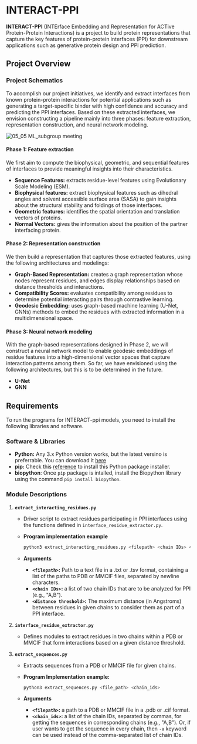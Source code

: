 # INTERACT-PPI

**INTERACT-PPI** (INTErface Embedding and Representation for ACTive Protein-Protein Interactions) is a project to build protein representations that capture the key features of protein-protein interfaces (PPI) for downstream applications such as generative protein design and PPI prediction.

## Project Overview


### Project Schematics
To accomplish our project initiatives, we identify and extract interfaces from known protein-protein interactions for potential applications such as generating a target-specific binder with high confidence and accuracy and predicting the PPI interfaces. Based on these extracted interfaces, we envision constructing a pipeline mainly into three phases: feature extraction, representation construction, and neural network modeling.

![05_05 ML_subgroup meeting](https://github.com/haiyuan-yu-lab/interact-ppi/assets/35699839/1542712d-45bf-4a01-8b4d-67e53f1bef06)

#### Phase 1: Feature extraction
We first aim to compute the biophysical, geometric, and sequential features of interfaces to provide meaningful insights into their characteristics.

- **Sequence Features:** extracts residue-level features using Evolutionary Scale Modeling (ESM).
- **Biophysical features:** extract biophysical features such as dihedral angles and solvent accessible surface area (SASA) to gain insights about the structural stability and foldings of those interfaces.
- **Geometric features:** identifies the spatial orientation and translation vectors of proteins.
- **Normal Vectors:** gives the information about the position of the partner interfacing protein.

#### Phase 2: Representation construction
We then build a representation that captures those extracted features, using the following architectures and modelings:
- **Graph-Based Representation:** creates a graph representation whose nodes represent residues, and edges display relationships based on distance thresholds and interactions.
- **Compatibility Scores:** evaluates compatibility among residues to determine potential interacting pairs through contrastive learning.
- **Geodesic Embedding:** uses graph-based machine learning (U-Net, GNNs) methods to embed the residues with extracted information in a multidimensional space.


#### Phase 3: Neural network modeling
With the graph-based representations designed in Phase 2, we will construct a neural network model to enable geodesic embeddings of residue features into a high-dimensional vector spaces that capture interaction patterns among them. So far, we have envisioned using the following architectures, but this is to be determined in the future.
-  **U-Net**
-  **GNN**


## Requirements
To run the programs for INTERACT-ppi models, you need to install the following libraries and software.

### Software & Libraries
- **Python:** Any 3.x Python version works, but the latest versino is preferrable. You can download it [here](https://www.python.org/downloads)
- **pip:** Check this [reference](https://pip.pypa.io/en/stable/installation/) to install this Python package installer.
- **biopython**: Once ``` pip ``` package is intalled, install the Biopython library using the command ``` pip install biopython ```.


### Module Descriptions
1. **`extract_interacting_residues.py`**
   - Driver script to extract residues participating in PPI interfaces using the functions defined in `interface_residue_extractor.py`.
   
   - **Program implementation example**
     ```bash
     python3 extract_interacting_residues.py <filepath> <chain IDs> <distance threshold>
     ```
   - **Arguments**
     - **`<filepath>`:** Path to a text file in a .txt or .tsv format, containing a list of the paths to PDB or MMCIF files, separated by newline characters.
     - **`<chain IDs>`:** a list of two chain IDs that are to be analyzed for PPI (e.g., "A,B").
     - **`<distance threshold>`:** The maximum distance (in Angstroms) between residues in given chains to consider them as part of a PPI interface.

2. **`interface_residue_extractor.py`**
   - Defines modules to extract residues in two chains within a PDB or MMCIF that form interactions based on a given distance threshold.


3. **`extract_sequences.py`**
   - Extracts sequences from a PDB or MMCIF file for given chains.

   - **Program Implementation example:**
     ```bash
     python3 extract_sequences.py <file_path> <chain_ids>
     ```
   - **Arguments**
     - **`<filepath>`:** a path to a PDB or MMCIF file in a .pdb or .cif format.
     - **`<chain_ids>`:** a list of the chain IDs, separated by commas, for getting the sequences in corresponding chains (e.g., "A,B"). Or, if user wants to get the sequence in every chain, then ``` -a ``` keyword can be used instead of the comma-separated list of chain IDs.


